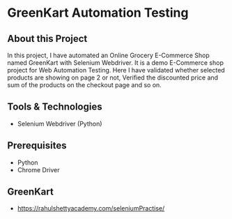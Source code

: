# GreenKart Automation Testing

## About this Project

<p>In this project, I have automated an Online Grocery E-Commerce Shop named GreenKart with Selenium Webdriver. It is a demo E-Commerce shop project for Web Automation Testing. Here I have validated whether selected products are showing on page 2 or not, Verified the discounted price and sum of the products on the checkout page and so on.</p>

## Tools & Technologies
- Selenium Webdriver (Python)

## Prerequisites
- Python
- Chrome Driver

## GreenKart 
- https://rahulshettyacademy.com/seleniumPractise/
